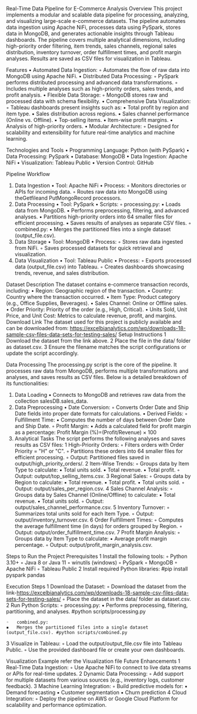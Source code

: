 Real-Time Data Pipeline for E-Commerce Analysis
Overview
This project implements a modular and scalable data pipeline for processing, analyzing, and visualizing large-scale e-commerce datasets. The pipeline automates data ingestion using Apache NiFi, processes data using PySpark, stores data in MongoDB, and generates actionable insights through Tableau dashboards.
The pipeline covers multiple analytical dimensions, including high-priority order filtering, item trends, sales channels, regional sales distribution, inventory turnover, order fulfillment times, and profit margin analyses. Results are saved as CSV files for visualization in Tableau.

Features
	•	Automated Data Ingestion:
	◦	Automates the flow of raw data into MongoDB using Apache NiFi.
	•	Distributed Data Processing:
	◦	PySpark performs distributed processing and advanced data transformations.
	◦	Includes multiple analyses such as high-priority orders, sales trends, and profit analysis.
	•	Flexible Data Storage:
	◦	MongoDB stores raw and processed data with schema flexibility.
	•	Comprehensive Data Visualization:
	◦	Tableau dashboards present insights such as:
	▪	Total profit by region and item type.
	▪	Sales distribution across regions.
	▪	Sales channel performance (Online vs. Offline).
	▪	Top-selling items.
	▪	Item-wise profit margins.
	▪	Analysis of high-priority orders.
	•	Modular Architecture:
	◦	Designed for scalability and extensibility for future real-time analytics and machine learning.

Technologies and Tools
	•	Programming Language: Python (with PySpark)
	•	Data Processing: PySpark
	•	Database: MongoDB 
	•	Data Ingestion: Apache NiFi
	•	Visualization: Tableau Public
	•	Version Control: GitHub

Pipeline Workflow
1. Data Ingestion
	•	Tool: Apache NiFi
	•	Process:
	◦	Monitors directories or APIs for incoming data.
	◦	Routes raw data into MongoDB using theGetfileand  PutMongoRecord processors.
2. Data Processing
	•	Tool: PySpark
	•	Scripts:
	◦	processing.py:
	▪	Loads data from MongoDB.
	▪	Performs preprocessing, filtering, and advanced analyses.
	▪	Partitions high-priority orders into 64 smaller files for efficient processing.
	▪	Saves results of analyses as separate CSV files.
	◦	combined.py:
	▪	Merges the partitioned files into a single dataset (output_file.csv).
3. Data Storage
	•	Tool: MongoDB
	•	Process:
	◦	Stores raw data ingested from NiFi.
	◦	Saves processed datasets for quick retrieval and visualization.
4. Data Visualization
	•	Tool: Tableau Public
	•	Process:
	◦	Exports processed data (output_file.csv) into Tableau.
	◦	Creates dashboards showcasing trends, revenue, and sales distribution.

Dataset
Description
The dataset contains e-commerce transaction records, including:
	•	Region: Geographic region of the transaction.
	•	Country: Country where the transaction occurred.
	•	Item Type: Product category (e.g., Office Supplies, Beverages).
	•	Sales Channel: Online or Offline sales.
	•	Order Priority: Priority of the order (e.g., High, Critical).
	•	Units Sold, Unit Price, and Unit Cost: Metrics to calculate revenue, profit, and margins.
Download Link
The dataset used for this project is publicly available and can be downloaded from: https://excelbianalytics.com/wp/downloads-18-sample-csv-files-data-sets-for-testing-sales/
Setup Instructions
	1	Download the dataset from the link above.
	2	Place the file in the data/ folder as dataset.csv.
	3	Ensure the filename matches the script configurations or update the script accordingly.

Data Processing
The processing.py script is the core of the pipeline. It processes raw data from MongoDB, performs multiple transformations and analyses, and saves results as CSV files. Below is a detailed breakdown of its functionalities:
1. Data Loading
	•	Connects to MongoDB and retrieves raw data from the collection salesDB.sales_data.
2. Data Preprocessing
	•	Date Conversion:
	◦	Converts Order Date and Ship Date fields into proper date formats for calculations.
	•	Derived Fields:
	◦	Fulfillment Time:
	▪	Computes the number of days between Order Date and Ship Date.
	◦	Profit Margin:
	▪	Adds a calculated field for profit margin as a percentage: Profit Margin (%)=(Profit/Revenue) × 100 
3. Analytical Tasks
The script performs the following analyses and saves results as CSV files:
	1	High-Priority Orders:
	◦	Filters orders with Order Priority = "H" or "C".
	◦	Partitions these orders into 64 smaller files for efficient processing.
	◦	Output: Partitioned files saved in output/high_priority_orders/.
	2	Item-Wise Trends:
	◦	Groups data by Item Type to calculate:
	▪	Total units sold.
	▪	Total revenue.
	▪	Total profit.
	◦	Output: output/top_selling_items.csv.
	3	Regional Sales:
	◦	Groups data by Region to calculate:
	▪	Total revenue.
	▪	Total profit.
	▪	Total units sold.
	◦	Output: output/sales_per_region.csv.
	4	Sales Channel Analysis:
	◦	Groups data by Sales Channel (Online/Offline) to calculate:
	▪	Total revenue.
	▪	Total units sold.
	◦	Output: output/sales_channel_performance.csv.
	5	Inventory Turnover:
	◦	Summarizes total units sold for each Item Type.
	◦	Output: output/inventory_turnover.csv.
	6	Order Fulfillment Times:
	◦	Computes the average fulfillment time (in days) for orders grouped by Region.
	◦	Output: output/order_fulfillment_time.csv.
	7	Profit Margin Analysis:
	◦	Groups data by Item Type to calculate:
	▪	Average profit margin percentage.
	◦	Output: output/profit_margin_analysis.csv.

Steps to Run the Project
Prerequisites
	1	Install the following tools:
	◦	Python 3.10+
	◦	Java 8 or Java 11
	◦	winutils (windows)
	◦	PySpark
	◦	MongoDB
	◦	Apache NiFi
	◦	Tableau Public
	2	Install required Python libraries: #pip install pyspark pandas

Execution Steps
	1	Download the Dataset:
	◦	Download the dataset from the link-https://excelbianalytics.com/wp/downloads-18-sample-csv-files-data-sets-for-testing-sales/
	◦	Place the dataset in the data/ folder as dataset.csv.
	2	Run Python Scripts:
	◦	processing.py:
	▪	Performs preprocessing, filtering, partitioning, and analyses. #python scripts/processing.py

	◦	combined.py:
	▪	Merges the partitioned files into a single dataset (output_file.csv). #python scripts/combined.py

3		Visualize in Tableau:
	◦	Load the output/output_file.csv file into Tableau Public.
	◦	Use the provided dashboard file or create your own dashboards.


Visualization Example
	refer the Visualization file
Future Enhancements
	1	Real-Time Data Ingestion:
	◦	Use Apache NiFi to connect to live data streams or APIs for real-time updates.
	2	Dynamic Data Processing:
	◦	Add support for multiple datasets from various sources (e.g., inventory logs, customer feedback).
	3	Machine Learning Integration:
	◦	Build predictive models for:
	▪	Demand forecasting
	▪	Customer segmentation
	▪	Churn prediction
	4	Cloud Integration:
	◦	Deploy the pipeline on AWS or Google Cloud Platform for scalability and performance optimization.

